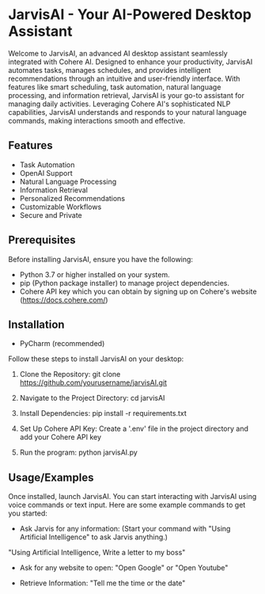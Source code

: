 
# JarvisAI - Your AI-Powered Desktop Assistant

Welcome to JarvisAI, an advanced AI desktop assistant seamlessly integrated with Cohere AI. Designed to enhance your productivity, JarvisAI automates tasks, manages schedules, and provides intelligent recommendations through an intuitive and user-friendly interface. With features like smart scheduling, task automation, natural language processing, and information retrieval, JarvisAI is your go-to assistant for managing daily activities. Leveraging Cohere AI's sophisticated NLP capabilities, JarvisAI understands and responds to your natural language commands, making interactions smooth and effective.


## Features

- Task Automation
- OpenAI Support
- Natural Language Processing
- Information Retrieval
- Personalized Recommendations
- Customizable Workflows
- Secure and Private


## Prerequisites

Before installing JarvisAI, ensure you have the following:

- Python 3.7 or higher installed on your system.
- pip (Python package installer) to manage project dependencies.
- Cohere API key which you can obtain by signing up on Cohere's website (https://docs.cohere.com/)
## Installation
- PyCharm (recommended)

Follow these steps to install JarvisAI on your desktop:

1. Clone the Repository:
git clone https://github.com/yourusername/jarvisAI.git

2. Navigate to the Project Directory:
cd jarvisAI

3. Install Dependencies:
pip install -r requirements.txt

4. Set Up Cohere API Key:
Create a '.env' file in the project directory and add your Cohere API key

5. Run the program:
python jarvisAI.py



    
## Usage/Examples

Once installed, launch JarvisAI. You can start interacting with JarvisAI using voice commands or text input. Here are some example commands to get you started:

- Ask Jarvis for any information: (Start your command with "Using Artificial Intelligence" to ask Jarvis anything.)

"Using Artificial Intelligence, Write a letter to my boss"

- Ask for any website to open:
"Open Google" or "Open Youtube"

- Retrieve Information:
"Tell me the time or the date"



